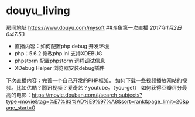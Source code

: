 # douyu_living
房间地址 https://www.douyu.com/mysoft
##斗鱼第一次直播
*2017年1月2日0:47:53* 
- 直播内容：如何配置php debug 开发环境
- php：5.6.2 修改php.ini 支持XDEBUG
- phpstorm 配置phpstorm 远程调试信息
- XDebug Helper 浏览器安装debug插件

下次直播内容：完善一个自己开发的PHP框架。
如何下载一些视频播放网站的视频。比如优酷？腾讯视频？爱奇艺？youtube。（you-get）
如何获得豆瓣评分最高的电影：https://movie.douban.com/j/search_subjects?type=movie&tag=%E7%83%AD%E9%97%A8&sort=rank&page_limit=20&page_start=0
